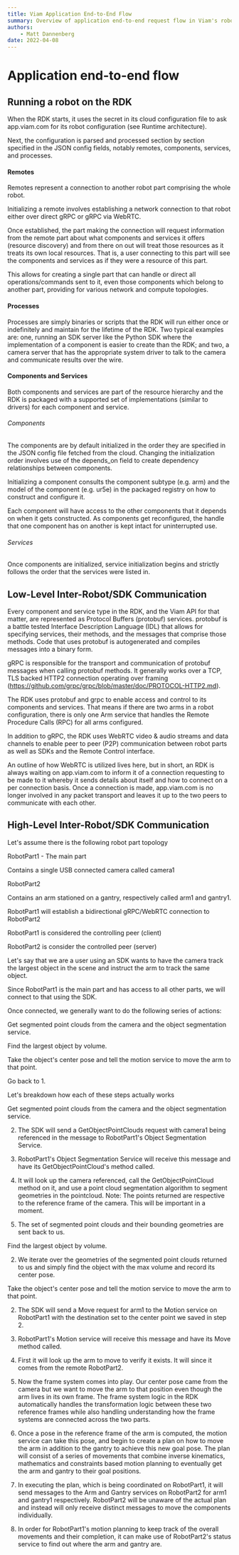 ```yaml
---
title: Viam Application End-to-End Flow
summary: Overview of application end-to-end request flow in Viam's robotics architecture
authors:
    - Matt Dannenberg
date: 2022-04-08
---
```

# Application end-to-end flow

## Running a robot on the RDK
When the RDK starts, it uses the secret in its cloud configuration file to ask app.viam.com for its robot configuration (see Runtime architecture).

Next, the configuration is parsed and processed section by section specified in the JSON config fields, notably remotes, components, services, and processes.

#### Remotes
Remotes represent a connection to another robot part comprising the whole robot.

Initializing a remote involves establishing a network connection to that robot either over direct gRPC or gRPC via WebRTC.

Once established, the part making the connection will request information from the remote part about what components and services it offers (resource discovery) and from there on out will treat those resources as it treats its own local resources. That is, a user connecting to this part will see the components and services as if they were a resource of this part.

This allows for creating a single part that can handle or direct all operations/commands sent to it, even those components which belong to another part, providing for various network and compute topologies.

#### Processes
Processes are simply binaries or scripts that the RDK will run either once or indefinitely and maintain for the lifetime of the RDK. Two typical examples are: one, running an SDK server like the Python SDK where the implementation of a component is easier to create than the RDK; and two, a camera server that has the appropriate system driver to talk to the camera and communicate results over the wire.

#### Components and Services
Both components and services are part of the resource hierarchy and the RDK is packaged with a supported set of implementations (similar to drivers) for each component and service.

###### Components
The components are by default initialized in the order they are specified in the JSON config file fetched from the cloud. Changing the initialization order involves use of the depends_on field to create dependency relationships between components.

Initializing a component consults the component subtype (e.g. arm) and the model of the component (e.g. ur5e) in the packaged registry on how to construct and configure it.

Each component will have access to the other components that it depends on when it gets constructed. As components get reconfigured, the handle that one component has on another is kept intact for uninterrupted use.

###### Services
Once components are initialized, service initialization begins and strictly follows the order that the services were listed in.

## Low-Level Inter-Robot/SDK Communication
Every component and service type in the RDK, and the Viam API for that matter, are represented as Protocol Buffers (protobuf) services. protobuf is a battle tested Interface Description Language (IDL) that allows for specifying services, their methods, and the messages that comprise those methods. Code that uses protobuf is autogenerated and compiles messages into a binary form.

gRPC is responsible for the transport and communication of protobuf messages when calling protobuf methods. It generally works over a TCP, TLS backed HTTP2 connection operating over framing (https://github.com/grpc/grpc/blob/master/doc/PROTOCOL-HTTP2.md).

The RDK uses protobuf and grpc to enable access and control to its components and services. That means if there are two arms in a robot configuration, there is only one Arm service that handles the Remote Procedure Calls (RPC) for all arms configured.

In addition to gRPC, the RDK uses WebRTC video & audio streams and data channels to enable peer to peer (P2P) communication between robot parts as well as SDKs and the Remote Control interface.

An outline of how WebRTC is utilized lives here, but in short, an RDK is always waiting on app.viam.com to inform it of a connection requesting to be made to it whereby it sends details about itself and how to connect on a per connection basis. Once a connection is made, app.viam.com is no longer involved in any packet transport and leaves it up to the two peers to communicate with each other.

## High-Level Inter-Robot/SDK Communication
Let's assume there is the following robot part topology

RobotPart1 - The main part

Contains a single USB connected camera called camera1

RobotPart2

Contains an arm stationed on a gantry, respectively called arm1 and gantry1.

RobotPart1 will establish a bidirectional gRPC/WebRTC connection to RobotPart2

RobotPart1 is considered the controlling peer (client)

RobotPart2 is consider the controlled peer (server)

Let's say that we are a user using an SDK wants to have the camera track the largest object in the scene and instruct the arm to track the same object.

Since RobotPart1 is the main part and has access to all other parts, we will connect to that using the SDK.

Once connected, we generally want to do the following series of actions:

Get segmented point clouds from the camera and the object segmentation service.

Find the largest object by volume.

Take the object's center pose and tell the motion service to move the arm to that point.

Go back to 1.

Let's breakdown how each of these steps actually works

Get segmented point clouds from the camera and the object segmentation service.

2. The SDK will send a GetObjectPointClouds request with camera1 being referenced in the message to RobotPart1's Object Segmentation Service.

2. RobotPart1's Object Segmentation Service will receive this message and have its GetObjectPointCloud's method called.

2. It will look up the camera referenced, call the GetObjectPointCloud method on it, and use a point cloud segmentation algorithm to segment geometries in the pointcloud.
Note: The points returned are respective to the reference frame of the camera. This will be important in a moment.

2. The set of segmented point clouds and their bounding geometries are sent back to us.

Find the largest object by volume.

2. We iterate over the geometries of the segmented point clouds returned to us and simply find the object with the max volume and record its center pose.

Take the object's center pose and tell the motion service to move the arm to that point.

2. The SDK will send a Move request for arm1 to the Motion service on RobotPart1 with the destination set to the center point we saved in step 2.

2. RobotPart1's Motion service will receive this message and have its Move method called.

2. First it will look up the arm to move to verify it exists. It will since it comes from the remote RobotPart2.

2. Now the frame system comes into play. Our center pose came from the camera but we want to move the arm to that position even though the arm lives in its own frame. The frame system logic in the RDK automatically handles the transformation logic between these two reference frames while also handling understanding how the frame systems are connected across the two parts.

2. Once a pose in the reference frame of the arm is computed, the motion service can take this pose, and begin to create a plan on how to move the arm in addition to the gantry to achieve this new goal pose. The plan will consist of a series of movements that combine inverse kinematics, mathematics and constraints based motion planning to eventually get the arm and gantry to their goal positions.

2. In executing the plan, which is being coordinated on RobotPart1, it will send messages to the Arm and Gantry services on RobotPart2 for arm1 and gantry1 respectively. RobotPart2 will be unaware of the actual plan and instead will only receive distinct messages to move the components individually.

2. In order for RobotPart1's motion planning to keep track of the overall movements and their completion, it can make use of RobotPart2's status service to find out where the arm and gantry are.
